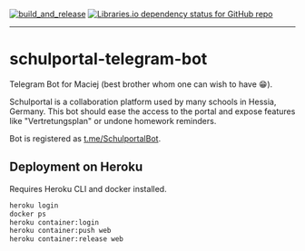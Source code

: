 [![build_and_release](https://github.com/sarumaj/schulportal-telegram-bot/actions/workflows/deploy.yml/badge.svg)](https://github.com/sarumaj/schulportal-telegram-bot/actions/workflows/deploy.yml)
[![Libraries.io dependency status for GitHub repo](https://img.shields.io/librariesio/github/sarumaj/schulportal-telegram-bot)](https://github.com/sarumaj/schulportal-telegram-bot/blob/main/requirements.txt)

---

# schulportal-telegram-bot

Telegram Bot for Maciej (best brother whom one can wish to have 😁).

Schulportal is a collaboration platform used by many schools in Hessia, Germany.
This bot should ease the access to the portal and expose features like "Vertretungsplan" or undone homework reminders.

Bot is registered as [t.me/SchulportalBot](http://t.me/SchulportalBot).

## Deployment on Heroku

Requires Heroku CLI and docker installed.

```bash
heroku login
docker ps
heroku container:login
heroku container:push web
heroku container:release web
```
